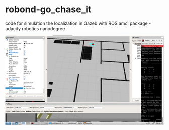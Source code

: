 # robond-go_chase_it
code for simulation the localization in Gazeb with ROS amcl package - udacity robotics nanodegree 


![Rviz](Screenshots/pj-screenshot-3.png)
